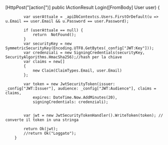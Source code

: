    [HttpPost("[action]")]
        public IActionResult Login([FromBody] User user) {

            var userAttuale = _apiDbContextcs.Users.FirstOrDefault(u => u.Email == user.Email && u.Password == user.Password);

            if (userAttuale == null) {
                return  NotFound();
            }
            var securityKey = new SymmetricSecurityKey(Encoding.UTF8.GetBytes(_config["JWT:Key"]));
            var credenziali = new SigningCredentials(securityKey, SecurityAlgorithms.HmacSha256);//hash per la chiave
            var claims = new[]
            {
                new Claim(ClaimTypes.Email, user.Email)
            };

            var token = new JwtSecurityToken(issuer: _config["JWT:Issuer"], audience: _config["JWT:Audience"], claims = claims, 
                expires: DateTime.Now.AddMinutes(20),
                signingCredentials: credenziali);


            var jwt = new JwtSecurityTokenHandler().WriteToken(token); // converte il token in una stringa
            
            return Ok(jwt);
            //return Ok("Loggato");
        }
